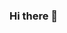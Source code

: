 ### Hi there 👋

<!--
**priyanshu2706/priyanshu2706** is a ✨ _special_ ✨ repository because its `README.md` (this file) appears on your GitHub profile.

Here are some ideas to get you started:

- 🔭 I’m currently working on college assignments lol
- 🌱 I’m currently learning Flutter, Machine Learning
- 👯 I’m looking to collaborate on ...
- 🤔 I’m looking for help with ...
- 💬 Ask me about ...
- 📫 How to reach me: http://abafoon.pythonanywhere.com/
- 😄 Pronouns: ...
- ⚡ Fun fact: ...
-->
